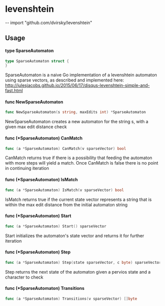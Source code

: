 # levenshtein
--
    import "github.com/dvirsky/levenshtein"


## Usage

#### type SparseAutomaton

```go
type SparseAutomaton struct {
}
```

SparseAutomaton is a naive Go implementation of a levenshtein automaton using
sparse vectors, as described and implemented here:
http://julesjacobs.github.io/2015/06/17/disqus-levenshtein-simple-and-fast.html

#### func  NewSparseAutomaton

```go
func NewSparseAutomaton(s string, maxEdits int) *SparseAutomaton
```
NewSparseAutomaton creates a new automaton for the string s, with a given max
edit distance check

#### func (*SparseAutomaton) CanMatch

```go
func (a *SparseAutomaton) CanMatch(v sparseVector) bool
```
CanMatch returns true if there is a possibility that feeding the automaton with
more steps will yield a match. Once CanMatch is false there is no point in
continuing iteration

#### func (*SparseAutomaton) IsMatch

```go
func (a *SparseAutomaton) IsMatch(v sparseVector) bool
```
IsMatch returns true if the current state vector represents a string that is
within the max edit distance from the initial automaton string

#### func (*SparseAutomaton) Start

```go
func (a *SparseAutomaton) Start() sparseVector
```
Start initializes the automaton's state vector and returns it for further
iteration

#### func (*SparseAutomaton) Step

```go
func (a *SparseAutomaton) Step(state sparseVector, c byte) sparseVector
```
Step returns the next state of the automaton given a pervios state and a
character to check

#### func (*SparseAutomaton) Transitions

```go
func (a *SparseAutomaton) Transitions(v sparseVector) []byte
```
